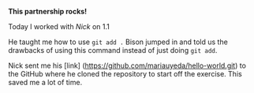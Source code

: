 **This partnership rocks!**

Today I worked with *Nick* on 1.1

He taught me how to use `git add .` Bison jumped in and told us the drawbacks of using this command instead of just doing `git add`. 

Nick sent me his [link] (https://github.com/mariauyeda/hello-world.git) to the GitHub where he cloned the repository to start off the exercise. This saved me a lot of time. 

